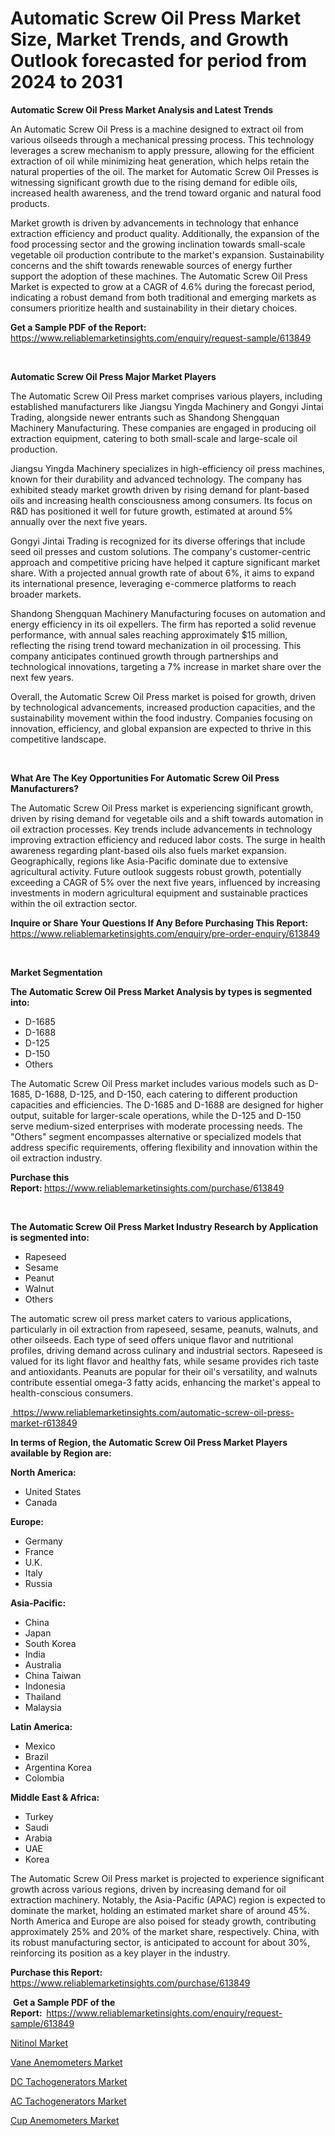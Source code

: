 <p><h1>Automatic Screw Oil Press Market Size, Market Trends, and Growth Outlook forecasted for period from 2024 to 2031</h1></p><p><strong>Automatic Screw Oil Press Market Analysis and Latest Trends</strong></p>
<p><p>An Automatic Screw Oil Press is a machine designed to extract oil from various oilseeds through a mechanical pressing process. This technology leverages a screw mechanism to apply pressure, allowing for the efficient extraction of oil while minimizing heat generation, which helps retain the natural properties of the oil. The market for Automatic Screw Oil Presses is witnessing significant growth due to the rising demand for edible oils, increased health awareness, and the trend toward organic and natural food products.</p><p>Market growth is driven by advancements in technology that enhance extraction efficiency and product quality. Additionally, the expansion of the food processing sector and the growing inclination towards small-scale vegetable oil production contribute to the market's expansion. Sustainability concerns and the shift towards renewable sources of energy further support the adoption of these machines. The Automatic Screw Oil Press Market is expected to grow at a CAGR of 4.6% during the forecast period, indicating a robust demand from both traditional and emerging markets as consumers prioritize health and sustainability in their dietary choices.</p></p>
<p><strong>Get a Sample PDF of the Report:&nbsp;</strong> <a href="https://www.reliablemarketinsights.com/enquiry/request-sample/613849?utm_campaign=1338&utm_medium=2&utm_source=Github&utm_content=ia&utm_term=03102024&utm_id=automatic-screw-oil-press">https://www.reliablemarketinsights.com/enquiry/request-sample/613849</a></p>
<p>&nbsp;</p>
<p><strong>Automatic Screw Oil Press Major Market Players</strong></p>
<p><p>The Automatic Screw Oil Press market comprises various players, including established manufacturers like Jiangsu Yingda Machinery and Gongyi Jintai Trading, alongside newer entrants such as Shandong Shengquan Machinery Manufacturing. These companies are engaged in producing oil extraction equipment, catering to both small-scale and large-scale oil production.</p><p>Jiangsu Yingda Machinery specializes in high-efficiency oil press machines, known for their durability and advanced technology. The company has exhibited steady market growth driven by rising demand for plant-based oils and increasing health consciousness among consumers. Its focus on R&D has positioned it well for future growth, estimated at around 5% annually over the next five years.</p><p>Gongyi Jintai Trading is recognized for its diverse offerings that include seed oil presses and custom solutions. The company's customer-centric approach and competitive pricing have helped it capture significant market share. With a projected annual growth rate of about 6%, it aims to expand its international presence, leveraging e-commerce platforms to reach broader markets.</p><p>Shandong Shengquan Machinery Manufacturing focuses on automation and energy efficiency in its oil expellers. The firm has reported a solid revenue performance, with annual sales reaching approximately $15 million, reflecting the rising trend toward mechanization in oil processing. This company anticipates continued growth through partnerships and technological innovations, targeting a 7% increase in market share over the next few years.</p><p>Overall, the Automatic Screw Oil Press market is poised for growth, driven by technological advancements, increased production capacities, and the sustainability movement within the food industry. Companies focusing on innovation, efficiency, and global expansion are expected to thrive in this competitive landscape.</p></p>
<p>&nbsp;</p>
<p><strong>What Are The Key Opportunities For Automatic Screw Oil Press Manufacturers?</strong></p>
<p><p>The Automatic Screw Oil Press market is experiencing significant growth, driven by rising demand for vegetable oils and a shift towards automation in oil extraction processes. Key trends include advancements in technology improving extraction efficiency and reduced labor costs. The surge in health awareness regarding plant-based oils also fuels market expansion. Geographically, regions like Asia-Pacific dominate due to extensive agricultural activity. Future outlook suggests robust growth, potentially exceeding a CAGR of 5% over the next five years, influenced by increasing investments in modern agricultural equipment and sustainable practices within the oil extraction sector.</p></p>
<p><strong>Inquire or Share Your Questions If Any Before Purchasing This Report:</strong> <a href="https://www.reliablemarketinsights.com/enquiry/pre-order-enquiry/613849?utm_campaign=1338&utm_medium=2&utm_source=Github&utm_content=ia&utm_term=03102024&utm_id=automatic-screw-oil-press">https://www.reliablemarketinsights.com/enquiry/pre-order-enquiry/613849</a></p>
<p>&nbsp;</p>
<p><strong>Market Segmentation</strong></p>
<p><strong>The Automatic Screw Oil Press Market Analysis by types is segmented into:</strong></p>
<p><ul><li>D-1685</li><li>D-1688</li><li>D-125</li><li>D-150</li><li>Others</li></ul></p>
<p><p>The Automatic Screw Oil Press market includes various models such as D-1685, D-1688, D-125, and D-150, each catering to different production capacities and efficiencies. The D-1685 and D-1688 are designed for higher output, suitable for larger-scale operations, while the D-125 and D-150 serve medium-sized enterprises with moderate processing needs. The "Others" segment encompasses alternative or specialized models that address specific requirements, offering flexibility and innovation within the oil extraction industry.</p></p>
<p><strong>Purchase this Report:&nbsp;</strong><a href="https://www.reliablemarketinsights.com/purchase/613849?utm_campaign=1338&utm_medium=2&utm_source=Github&utm_content=ia&utm_term=03102024&utm_id=automatic-screw-oil-press">https://www.reliablemarketinsights.com/purchase/613849</a></p>
<p>&nbsp;</p>
<p><strong>The Automatic Screw Oil Press Market Industry Research by Application is segmented into:</strong></p>
<p><ul><li>Rapeseed</li><li>Sesame</li><li>Peanut</li><li>Walnut</li><li>Others</li></ul></p>
<p><p>The automatic screw oil press market caters to various applications, particularly in oil extraction from rapeseed, sesame, peanuts, walnuts, and other oilseeds. Each type of seed offers unique flavor and nutritional profiles, driving demand across culinary and industrial sectors. Rapeseed is valued for its light flavor and healthy fats, while sesame provides rich taste and antioxidants. Peanuts are popular for their oil's versatility, and walnuts contribute essential omega-3 fatty acids, enhancing the market's appeal to health-conscious consumers.</p></p>
<p><a href="https://www.reliablemarketinsights.com/automatic-screw-oil-press-market-r613849?utm_campaign=1338&utm_medium=2&utm_source=Github&utm_content=ia&utm_term=03102024&utm_id=automatic-screw-oil-press">&nbsp;https://www.reliablemarketinsights.com/automatic-screw-oil-press-market-r613849</a></p>
<p><strong>In terms of Region, the Automatic Screw Oil Press Market Players available by Region are:</strong></p>
<p>
    <p> <strong> North America: </strong>
        <ul>
            <li>United States</li>
            <li>Canada</li>
        </ul>
        </p> 
    <p> <strong> Europe: </strong>
        <ul>
            <li>Germany</li>
            <li>France</li>
            <li>U.K.</li>
            <li>Italy</li>
            <li>Russia</li>
        </ul>
        </p> 
    <p> <strong> Asia-Pacific: </strong>
        <ul>
            <li>China</li>
            <li>Japan</li>
            <li>South Korea</li>
            <li>India</li>
            <li>Australia</li>
            <li>China Taiwan</li>
            <li>Indonesia</li>
            <li>Thailand</li>
            <li>Malaysia</li>
        </ul>
        </p> 
    <p> <strong> Latin America: </strong>
        <ul>
            <li>Mexico</li>
            <li>Brazil</li>
            <li>Argentina Korea</li>
            <li>Colombia</li>
        </ul>
        </p> 
    <p> <strong> Middle East & Africa: </strong>
        <ul>
            <li>Turkey</li>
            <li>Saudi</li>
            <li>Arabia</li>
            <li>UAE</li>
            <li>Korea</li>
        </ul>
    </p>
    </p>
<p><p>The Automatic Screw Oil Press market is projected to experience significant growth across various regions, driven by increasing demand for oil extraction machinery. Notably, the Asia-Pacific (APAC) region is expected to dominate the market, holding an estimated market share of around 45%. North America and Europe are also poised for steady growth, contributing approximately 25% and 20% of the market share, respectively. China, with its robust manufacturing sector, is anticipated to account for about 30%, reinforcing its position as a key player in the industry.</p></p>
<p><strong>Purchase this Report: </strong><a href="https://www.reliablemarketinsights.com/purchase/613849?utm_campaign=1338&utm_medium=2&utm_source=Github&utm_content=ia&utm_term=03102024&utm_id=automatic-screw-oil-press">https://www.reliablemarketinsights.com/purchase/613849</a></p>
<p>&nbsp;<strong>Get a Sample PDF of the Report:&nbsp;&nbsp;</strong><a href="https://www.reliablemarketinsights.com/enquiry/request-sample/613849?utm_campaign=1338&utm_medium=2&utm_source=Github&utm_content=ia&utm_term=03102024&utm_id=automatic-screw-oil-press">https://www.reliablemarketinsights.com/enquiry/request-sample/613849</a></p>
<p><strong></strong></p>
<p><p><a href="https://www.linkedin.com/pulse/nitinol-market-global-insights-sales-trends-2024-2031-urgue?trackingId=yZkwZjQJQsK%2B1wfEFKQDMg%3D%3D&utm_campaign=1338&utm_medium=2&utm_source=Github&utm_content=ia&utm_term=03102024&utm_id=automatic-screw-oil-press">Nitinol Market</a></p><p><a href="https://www.linkedin.com/pulse/vane-anemometers-market-global-regional-analysis-2024-2031-t1oqe?trackingId=wziWlB1nT2Kz6n7IzBktgQ%3D%3D&utm_campaign=1338&utm_medium=2&utm_source=Github&utm_content=ia&utm_term=03102024&utm_id=automatic-screw-oil-press">Vane Anemometers Market</a></p><p><a href="https://www.linkedin.com/pulse/global-dc-tachogenerators-market-analysis-key-trends-future-panee?trackingId=4fxfY0RRTZSRKgF9r4BZQw%3D%3D&utm_campaign=1338&utm_medium=2&utm_source=Github&utm_content=ia&utm_term=03102024&utm_id=automatic-screw-oil-press">DC Tachogenerators Market</a></p><p><a href="https://www.linkedin.com/pulse/ac-tachogenerators-market-growth-outlook-from-2024-2031-projecting-jeyce?trackingId=9LRsM%2B6cR7GL3RaJcLo1ZQ%3D%3D&utm_campaign=1338&utm_medium=2&utm_source=Github&utm_content=ia&utm_term=03102024&utm_id=automatic-screw-oil-press">AC Tachogenerators Market</a></p><p><a href="https://www.linkedin.com/pulse/cup-anemometers-market-strategic-insights-product-evolution-kcawe?trackingId=HG%2FatPVbS6OAMg%2FQHEEirw%3D%3D&utm_campaign=1338&utm_medium=2&utm_source=Github&utm_content=ia&utm_term=03102024&utm_id=automatic-screw-oil-press">Cup Anemometers Market</a></p></p>